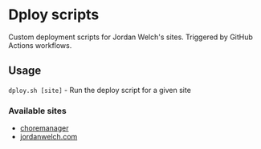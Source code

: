 # Dploy scripts

Custom deployment scripts for Jordan Welch's sites. Triggered by GitHub Actions workflows.

## Usage
`dploy.sh [site]` - Run the deploy script for a given site

### Available sites
- [choremanager](https://github.com/JHWelch/ChoreManager)
- [jordanwelch.com](https://github.com/JHWelch/jordanwelch.com)

